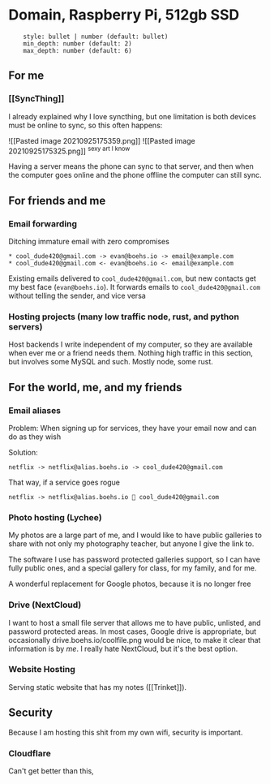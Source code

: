 # Domain, Raspberry Pi, 512gb SSD

```toc
    style: bullet | number (default: bullet)
    min_depth: number (default: 2)
    max_depth: number (default: 6)
```

## For me

### [[SyncThing]]

I already explained why I love syncthing, but one limitation is both devices must be online to sync, so this often happens:

![[Pasted image 20210925175359.png]]
![[Pasted image 20210925175325.png]]
<sup>sexy art I know</sup>

Having a server means the phone can sync to that server, and then when the computer goes online and the phone offline the computer can still sync.

## For friends and me

### Email forwarding 

Ditching immature email with zero compromises

```ad-example
* cool_dude420@gmail.com -> evan@boehs.io -> email@example.com
* cool_dude420@gmail.com <- evan@boehs.io <- email@example.com
```

Existing emails delivered to `cool_dude420@gmail.com`, but new contacts get my best face (`evan@boehs.io`). It forwards emails to `cool_dude420@gmail.com` without telling the sender, and vice versa

### Hosting projects (many low traffic node, rust, and python servers)

Host backends I write independent of my computer, so they are available when ever me or a friend needs them. Nothing high traffic in this section, but involves some MySQL and such. Mostly node, some rust.

## For the world, me, and my friends

### Email aliases

Problem: When signing up for services, they have your email now and can do as they wish

Solution: 
```ad-example
netflix -> netflix@alias.boehs.io -> cool_dude420@gmail.com
```

That way, if a service goes rogue

```ad-example
netflix -> netflix@alias.boehs.io 🚫 cool_dude420@gmail.com
```

### Photo hosting (Lychee)

My photos are a large part of me, and I would like to have public galleries to share with not only my photography teacher, but anyone I give the link to. 

The software I use has password protected galleries support, so I can have fully public ones, and a special gallery for class, for my family, and for me.

A wonderful replacement for Google photos, because it is no longer free

### Drive (NextCloud)

I want to host a small file server that allows me to have public, unlisted, and password protected areas. In most cases, Google drive is appropriate, but occasionally drive.boehs.io/coolfile.png would be nice, to make it clear that information is by *me*. I really hate NextCloud, but it's the best option.

### Website Hosting

Serving static website that has my notes ([[Trinket]]).

## Security

Because I am hosting this shit from my own wifi, security is important. 

### Cloudflare

Can't get better than this, 